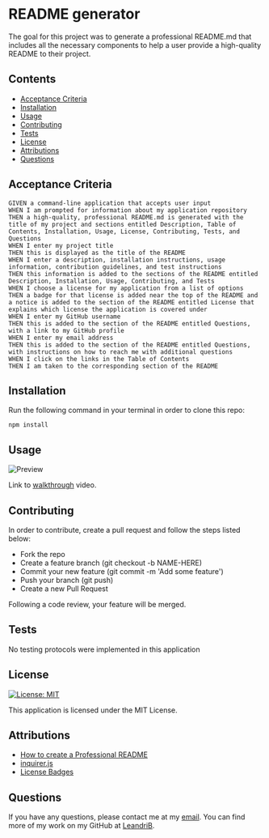 # README generator

The goal for this project was to generate a professional README.md that includes all the necessary components to help a user provide a high-quality README to their project.

## Contents

  - [Acceptance Criteria](#acceptance_criteria)
  - [Installation](#installation)
  - [Usage](#usage)
  - [Contributing](#contributing)
  - [Tests](#tests)
  - [License](#license)
  - [Attributions](#attributions)
  - [Questions](#questions)

## Acceptance Criteria

````
GIVEN a command-line application that accepts user input
WHEN I am prompted for information about my application repository
THEN a high-quality, professional README.md is generated with the title of my project and sections entitled Description, Table of Contents, Installation, Usage, License, Contributing, Tests, and Questions
WHEN I enter my project title
THEN this is displayed as the title of the README
WHEN I enter a description, installation instructions, usage information, contribution guidelines, and test instructions
THEN this information is added to the sections of the README entitled Description, Installation, Usage, Contributing, and Tests
WHEN I choose a license for my application from a list of options
THEN a badge for that license is added near the top of the README and a notice is added to the section of the README entitled License that explains which license the application is covered under
WHEN I enter my GitHub username
THEN this is added to the section of the README entitled Questions, with a link to my GitHub profile
WHEN I enter my email address
THEN this is added to the section of the README entitled Questions, with instructions on how to reach me with additional questions
WHEN I click on the links in the Table of Contents
THEN I am taken to the corresponding section of the README
````

## Installation

Run the following command in your terminal in order to clone this repo:

`npm install`

## Usage

![Preview](./images/preview.png)

Link to [walkthrough](https://youtu.be/IeyOCkKvdhw) video.

## Contributing

In order to contribute, create a pull request and follow the steps listed below:

- Fork the repo
- Create a feature branch (git checkout -b NAME-HERE)
- Commit your new feature (git commit -m 'Add some feature')
- Push your branch (git push)
- Create a new Pull Request

Following a code review, your feature will be merged.

## Tests

No testing protocols were implemented in this application

## License

[![License: MIT](https://img.shields.io/badge/License-MIT-yellow.svg)](https://opensource.org/licenses/MIT)

This application is licensed under the MIT License.

## Attributions

* [How to create a Professional README](https://coding-boot-camp.github.io/full-stack/github/professional-readme-guide)
* [inquirer.js](https://www.npmjs.com/package/inquirer)
* [License Badges](https://gist.github.com/lukas-h/2a5d00690736b4c3a7ba)

## Questions

If you have any questions, please contact me at my [email](mailto:leandrikuyk@gmail.com?subject=%20README%20Generator). You can find more of my work on my GitHub at [LeandriB](https://github.com/LeandriB). 

